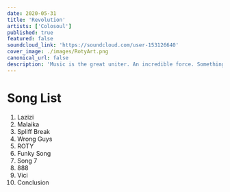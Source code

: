 ```yaml
---
date: 2020-05-31
title: 'Revolution'
artists: ['Colosoul']
published: true
featured: false
soundcloud_link: 'https://soundcloud.com/user-153126640'
cover_image: ./images/RotyArt.png
canonical_url: false
description: 'Music is the great uniter. An incredible force. Something that people who differ on everything and anything else can have in common.'
---
```


# Song List

1. Lazizi
2. Malaika
3. Spliff Break
4. Wrong Guys
5. ROTY
6. Funky Song
7. Song 7
8. 888
9. Vici
10. Conclusion
